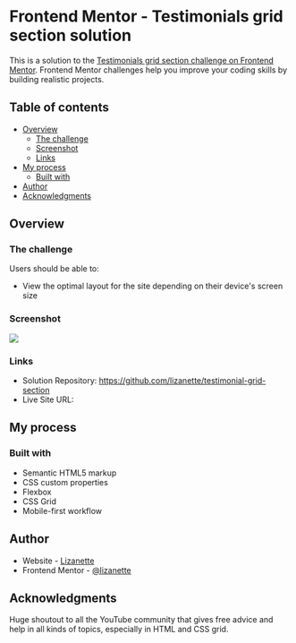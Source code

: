 # Frontend Mentor - Testimonials grid section solution

This is a solution to the [Testimonials grid section challenge on Frontend Mentor](https://www.frontendmentor.io/challenges/testimonials-grid-section-Nnw6J7Un7). Frontend Mentor challenges help you improve your coding skills by building realistic projects. 

## Table of contents

- [Overview](#overview)
  - [The challenge](#the-challenge)
  - [Screenshot](#screenshot)
  - [Links](#links)
- [My process](#my-process)
  - [Built with](#built-with)
- [Author](#author)
- [Acknowledgments](#acknowledgments)


## Overview

### The challenge

Users should be able to:

- View the optimal layout for the site depending on their device's screen size

### Screenshot

![](./Test-grid.jpg)



### Links

- Solution Repository: https://github.com/lizanette/testimonial-grid-section
- Live Site URL: 

## My process

### Built with

- Semantic HTML5 markup
- CSS custom properties
- Flexbox
- CSS Grid
- Mobile-first workflow


## Author

- Website - [Lizanette](https://lizanette.github.io/NewCV/)
- Frontend Mentor - [@lizanette](https://www.frontendmentor.io/profile/lizanette)


## Acknowledgments

Huge shoutout to all the YouTube community that gives free advice and help in all kinds of topics, especially in HTML and CSS grid.
